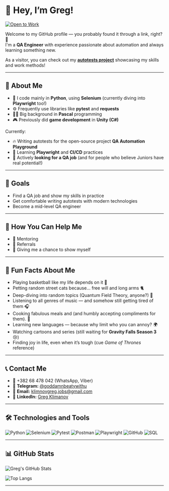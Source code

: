 # 👋 Hey, I’m Greg!

[![Open to Work](https://img.shields.io/badge/Open-to%20Work-green?style=for-the-badge)](https://www.linkedin.com/in/greg-klimanov-3262a1349/)

Welcome to my GitHub profile — you probably found it through a link, right? 👀  
I'm a **QA Engineer** with experience passionate about automation and always learning something new.

As a visitor, you can check out my [**autotests project**](https://github.com/NicePotatoSalad/qa_playground_automation) showcasing my skills and work methods!

---

## 🧠 About Me

- 🐍 I code mainly in **Python**, using **Selenium** (currently diving into **Playwright** too!)
- ⚙️ Frequently use libraries like **pytest** and **requests**
- 👨‍💻 Big background in **Pascal** programming
- 🎮 Previously did **game development** in **Unity (C#)**

Currently:
- 🔥 Writing autotests for the open-source project **QA Automation Playground**
- 🚀 Learning **Playwright** and **CI/CD** practices
- 🎯 Actively **looking for a QA job** (and for people who believe Juniors have real potential!)

---

## 🎯 Goals

- Find a QA job and show my skills in practice
- Get comfortable writing autotests with modern technologies
- Become a mid-level QA engineer

---

## 🤝 How You Can Help Me

- 🤝 Mentoring
- 🔗 Referrals
- 🎯 Giving me a chance to show myself

---

## 🏀 Fun Facts About Me

- Playing basketball like my life depends on it 🏀
- Petting random street cats because... free will and long arms 🐈
- Deep-diving into random topics (Quantum Field Theory, anyone?) 🌌
- Listening to all genres of music — and somehow still getting tired of them 🎧
- Cooking fabulous meals and (and humbly accepting compliments for them). 🍝
- Learning new languages — because why limit who you can annoy? 🌍
- Watching cartoons and series (still waiting for **Gravity Falls Season 3** 😢)
- Finding joy in life, even when it’s tough (cue *Game of Thrones* reference)

---

## 📞 Contact Me

- 📱 +382 68 478 042 (WhatsApp, Viber)
- 💬 **Telegram:** [@goddamnbeatywithu](https://t.me/goddamnbeatywithu)
- 📧 **Email:** klimnovgreg.jobs@gmail.com
- 💼 **LinkedIn:** [Greg Klimanov](https://www.linkedin.com/in/greg-klimanov-3262a1349/)

---

## 🛠️ Technologies and Tools

![Python](https://img.shields.io/badge/Python-3776AB?style=for-the-badge&logo=python&logoColor=white)
![Selenium](https://img.shields.io/badge/Selenium-43B02A?style=for-the-badge&logo=selenium&logoColor=white)
![Pytest](https://img.shields.io/badge/Pytest-0A0A0A?style=for-the-badge&logo=pytest&logoColor=white)
![Postman](https://img.shields.io/badge/Postman-FF6C37?style=for-the-badge&logo=postman&logoColor=white)
![Playwright](https://img.shields.io/badge/Playwright-2FAD46?style=for-the-badge&logo=playwright&logoColor=white)
![GitHub](https://img.shields.io/badge/GitHub-181717?style=for-the-badge&logo=github&logoColor=white)
![SQL](https://img.shields.io/badge/SQL-4479A1?style=for-the-badge&logo=postgresql&logoColor=white)

---

## 📊 GitHub Stats

![Greg's GitHub Stats](https://github-readme-stats.vercel.app/api?username=NicePotatoSalad&show_icons=true&theme=tokyonight)

![Top Langs](https://github-readme-stats.vercel.app/api/top-langs/?username=NicePotatoSalad&layout=compact&theme=tokyonight)

---
